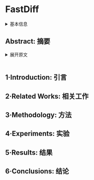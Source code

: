 # FastDiff

<details>
<summary>基本信息</summary>

- 标题: "FastDiff: A Fast Conditional Diffusion Model for High-Quality Speech Synthesis"
- 作者:
  - 01 Rongjie Huang - Zhejiang University - rongjiehuang@zju.edu.cn
  - 02 Max W. Y. Lam - Tencent AI Lab, China - maxwylam@tencent.com
  - 03 Jun Wang - Tencent AI Lab, China
  - 04 Dan Su - Tencent AI Lab, China
  - 05 Dong Yu - Tencent AI Lab, USA
  - 06 Yi Ren - Zhejiang University - yiren@zju.edu.cn
  - 07 Zhou Zhao - Zhejiang University - zhouzhao@zju.edu.cn
- 链接:
  - [ArXiv](https://arxiv.org/abs/2204.09934)
  - [Publication](https://doi.org/10.24963/ijcai.2022/577)
  - [Github](https://github.com/Rongjiehuang/FastDiff)
  - [Demo](https://fastdiff.github.io/)
- 文件:
  - [ArXiv](_PDF/2204.09934v1__FastDiff__A_Fast_Conditional_Diffusion_Model_for_High-Quality_Speech_Synthesis.pdf)
  - [Publication](_PDF/2204.09934p0__FastDiff__IJCAI2022.pdf)

</details>

## Abstract: 摘要

<details>
<summary>展开原文</summary>

Denoising diffusion probabilistic models (DDPMs) have recently achieved leading performances in many generative tasks.
However, the inherited iterative sampling process costs hindered their applications to speech synthesis.
This paper proposes FastDiff, a fast conditional diffusion model for high-quality speech synthesis.
FastDiff employs a stack of time-aware location-variable convolutions of diverse receptive field patterns to efficiently model long-term time dependencies with adaptive conditions.
A noise schedule predictor is also adopted to reduce the sampling steps without sacrificing the generation quality.
Based on FastDiff, we design an end-to-end text-to-speech synthesizer, FastDiff-TTS, which generates high-fidelity speech waveforms without any intermediate feature (e.g., Mel-spectrogram).
Our evaluation of FastDiff demonstrates the state-of-the-art results with higher-quality (MOS 4.28) speech samples.
Also, FastDiff enables a sampling speed of 58x faster than real-time on a V100 GPU, making diffusion models practically applicable to speech synthesis deployment for the first time.
We further show that FastDiff generalized well to the mel-spectrogram inversion of unseen speakers, and FastDiff-TTS outperformed other competing methods in end-to-end text-to-speech synthesis.
Audio samples are available at this https URL.

</details>
<br>

## 1·Introduction: 引言

## 2·Related Works: 相关工作

## 3·Methodology: 方法

## 4·Experiments: 实验

## 5·Results: 结果

## 6·Conclusions: 结论